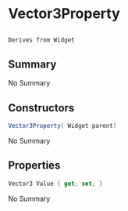 # Vector3Property

## 
```c#
Derives from Widget
```

## Summary

No Summary
## Constructors

```c#
Vector3Property( Widget parent) 
```
No Summary
## Properties

```c#
Vector3 Value { get; set; } 
```
No Summary
